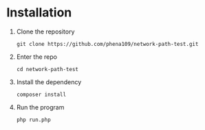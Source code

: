 # Installation

1. Clone the repository

    ``git clone https://github.com/phena109/network-path-test.git``

2. Enter the repo
   
    ``cd network-path-test``
   
3. Install the dependency

    ``composer install``

3. Run the program

    ``php run.php``